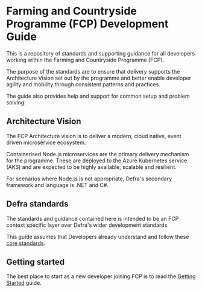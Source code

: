 # Farming and Countryside Programme (FCP) Development Guide

This is a repository of standards and supporting guidance for all developers working within the Farming and Countryside Programme (FCP).

The purpose of the standards are to ensure that delivery supports the Architecture Vision set out by the programme and better enable developer agility and mobility through consistent patterns and practices.

The guide also provides help and support for common setup and problem solving.

## Architecture Vision

The FCP Architecture vision is to deliver a modern, cloud native, event driven microservice ecosystem.

Containerised Node.js microservices are the primary delivery mechanism for the programme.  These are deployed to the Azure Kubernetes service (AKS) and are expected to be highly available, scalable and resilient.

For scenarios where Node.js is not appropriate, Defra's secondary framework and language is .NET and C#.

## Defra standards

The standards and guidance contained here is intended to be an FCP context specific layer over Defra's wider development standards.

This guide assumes that Developers already understand and follow these [core standards](https://github.com/DEFRA/software-development-standards/).

## Getting started

The best place to start as a new developer joining FCP is to read the [Getting Started](getting-started.md) guide.
